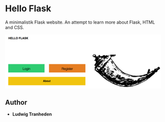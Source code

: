 # Hello Flask
A minimalistik Flask website. An attempt to learn more about Flask, HTML and CSS.

![](preview.png)

## Author

* **Ludwig Tranheden**